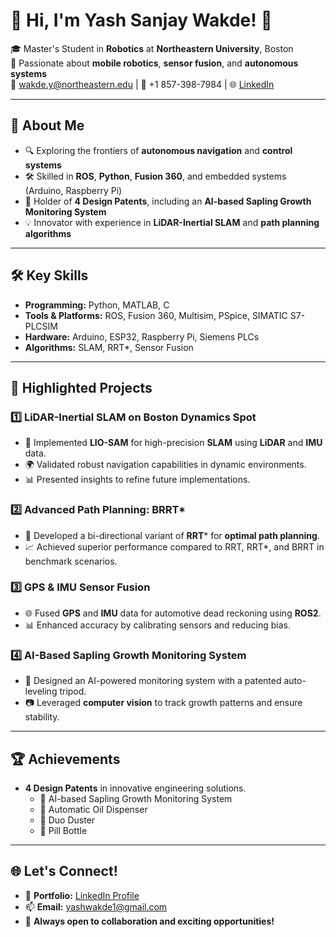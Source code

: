 # 👋 Hi, I'm Yash Sanjay Wakde! 🚀

🎓 Master's Student in **Robotics** at **Northeastern University**, Boston  
📍 Passionate about **mobile robotics**, **sensor fusion**, and **autonomous systems**  
📧 wakde.y@northeastern.edu | 📱 +1 857-398-7984 | 🌐 [LinkedIn](https://linkedin.com/in/yash-wakde444/)

---

## 🌟 About Me

- 🔍 Exploring the frontiers of **autonomous navigation** and **control systems**  
- 🛠️ Skilled in **ROS**, **Python**, **Fusion 360**, and embedded systems (Arduino, Raspberry Pi)  
- 📜 Holder of **4 Design Patents**, including an **AI-based Sapling Growth Monitoring System**  
- 💡 Innovator with experience in **LiDAR-Inertial SLAM** and **path planning algorithms**  

---

## 🛠️ Key Skills

- **Programming:** Python, MATLAB, C  
- **Tools & Platforms:** ROS, Fusion 360, Multisim, PSpice, SIMATIC S7-PLCSIM  
- **Hardware:** Arduino, ESP32, Raspberry Pi, Siemens PLCs  
- **Algorithms:** SLAM, RRT*, Sensor Fusion  

---

## 📂 Highlighted Projects

### 1️⃣ **LiDAR-Inertial SLAM on Boston Dynamics Spot**
- 🦾 Implemented **LIO-SAM** for high-precision **SLAM** using **LiDAR** and **IMU** data.
- 🌍 Validated robust navigation capabilities in dynamic environments.  
- 📊 Presented insights to refine future implementations.  

### 2️⃣ **Advanced Path Planning: BRRT***
- 🚀 Developed a bi-directional variant of **RRT*** for **optimal path planning**.  
- 📈 Achieved superior performance compared to RRT, RRT*, and BRRT in benchmark scenarios.  

### 3️⃣ **GPS & IMU Sensor Fusion**
- 🌐 Fused **GPS** and **IMU** data for automotive dead reckoning using **ROS2**.  
- 📊 Enhanced accuracy by calibrating sensors and reducing bias.  

### 4️⃣ **AI-Based Sapling Growth Monitoring System**
- 🌱 Designed an AI-powered monitoring system with a patented auto-leveling tripod.  
- 📷 Leveraged **computer vision** to track growth patterns and ensure stability.  

---

## 🏆 Achievements

- **4 Design Patents** in innovative engineering solutions.  
  - 🎯 AI-based Sapling Growth Monitoring System  
  - 🎯 Automatic Oil Dispenser  
  - 🎯 Duo Duster  
  - 🎯 Pill Bottle  

---

## 🌐 Let's Connect!

- 📝 **Portfolio:** [LinkedIn Profile](https://linkedin.com/in/yash-wakde444/)  
- 📫 **Email:** yashwakde1@gmail.com  
- 🌟 **Always open to collaboration and exciting opportunities!**
